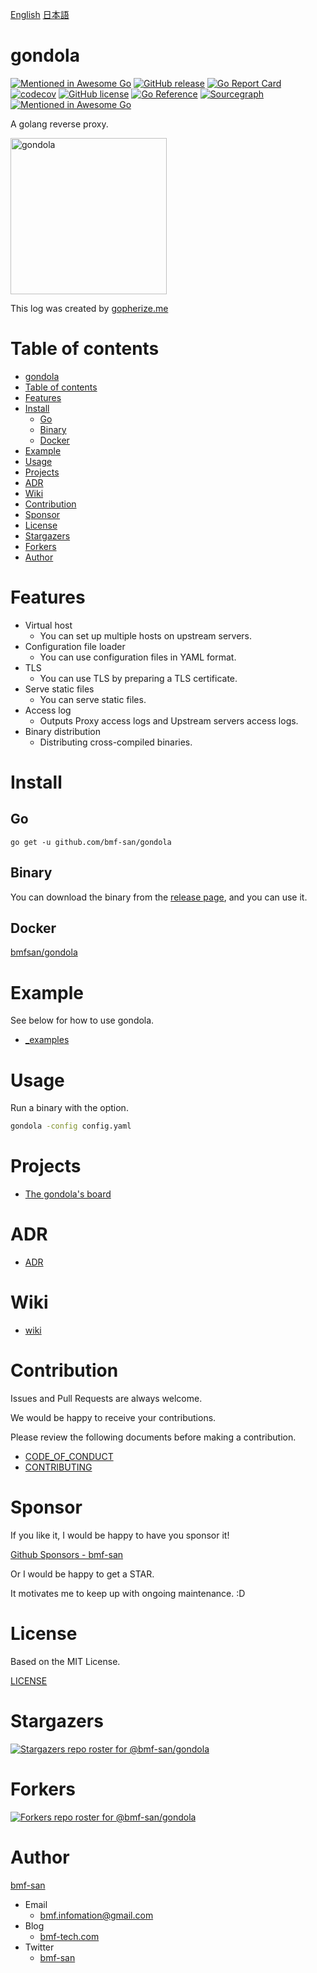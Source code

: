 [English](https://github.com/bmf-san/gondola) [日本語](https://github.com/bmf-san/gondola/blob/master/README-ja.md)

# gondola
[![Mentioned in Awesome Go](https://awesome.re/mentioned-badge.svg)](https://github.com/avelino/awesome-go)
[![GitHub release](https://img.shields.io/github/release/bmf-san/gondola.svg)](https://github.com/bmf-san/gondola/releases)
[![Go Report Card](https://goreportcard.com/badge/github.com/bmf-san/gondola)](https://goreportcard.com/report/github.com/bmf-san/gondola)
[![codecov](https://codecov.io/gh/bmf-san/gondola/branch/main/graph/badge.svg?token=ZLOLQKUD39)](https://codecov.io/gh/bmf-san/gondola)
[![GitHub license](https://img.shields.io/github/license/bmf-san/gondola)](https://github.com/bmf-san/gondola/blob/main/LICENSE)
[![Go Reference](https://pkg.go.dev/badge/github.com/bmf-san/gondola.svg)](https://pkg.go.dev/github.com/bmf-san/gondola)
[![Sourcegraph](https://sourcegraph.com/github.com/bmf-san/gondola/-/badge.svg)](https://sourcegraph.com/github.com/bmf-san/gondola?badge)
[![Mentioned in Awesome Go](https://awesome.re/mentioned-badge.svg)](https://github.com/avelino/awesome-go)

A golang reverse proxy.

<img src="https://storage.googleapis.com/gopherizeme.appspot.com/gophers/22fd9b7a49eac4101fc9819578641c2e71706f6f.png" alt="gondola" title="gondola" width="250px">

This log was created by [gopherize.me](https://gopherize.me/gopher/22fd9b7a49eac4101fc9819578641c2e71706f6f)

# Table of contents
- [gondola](#gondola)
- [Table of contents](#table-of-contents)
- [Features](#features)
- [Install](#install)
  - [Go](#go)
  - [Binary](#binary)
  - [Docker](#docker)
- [Example](#example)
- [Usage](#usage)
- [Projects](#projects)
- [ADR](#adr)
- [Wiki](#wiki)
- [Contribution](#contribution)
- [Sponsor](#sponsor)
- [License](#license)
- [Stargazers](#stargazers)
- [Forkers](#forkers)
- [Author](#author)

# Features
- Virtual host
  - You can set up multiple hosts on upstream servers.
- Configuration file loader
  - You can use configuration files in YAML format.
- TLS
  - You can use TLS by preparing a TLS certificate.
- Serve static files
  - You can serve static files.
- Access log
  - Outputs Proxy access logs and Upstream servers access logs.
- Binary distribution
  - Distributing cross-compiled binaries.

# Install
## Go
```
go get -u github.com/bmf-san/gondola
```

## Binary
You can download the binary from the [release page](https://github.com/bmf-san/gondola/releases), and you can use it.

## Docker
[bmfsan/gondola](https://hub.docker.com/r/bmfsan/gondola)

# Example
See below for how to use gondola.

- [_examples](https://github.com/bmf-san/gondola/tree/main/_examples)

# Usage
Run a binary with the option.

```sh
gondola -config config.yaml
```

# Projects
- [The gondola's board](https://github.com/users/bmf-san/projects/1/views/1)

# ADR
- [ADR](https://github.com/bmf-san/gondola/discussions?discussions_q=is%3Aopen+label%3AADR)

# Wiki
- [wiki](https://github.com/bmf-san/gondola/wiki)

# Contribution
Issues and Pull Requests are always welcome.

We would be happy to receive your contributions.

Please review the following documents before making a contribution.

- [CODE_OF_CONDUCT](https://github.com/bmf-san/godra/blob/main/.github/CODE_OF_CONDUCT.md)
- [CONTRIBUTING](https://github.com/bmf-san/godra/blob/main/.github/CONTRIBUTING.md)

# Sponsor
If you like it, I would be happy to have you sponsor it!

[Github Sponsors - bmf-san](https://github.com/sponsors/bmf-san)

Or I would be happy to get a STAR.

It motivates me to keep up with ongoing maintenance. :D

# License
Based on the MIT License.

[LICENSE](https://github.com/bmf-san/gondola/blob/main/LICENSE)

# Stargazers
[![Stargazers repo roster for @bmf-san/gondola](https://reporoster.com/stars/bmf-san/gondola)](https://github.com/bmf-san/gondola/stargazers)

# Forkers
[![Forkers repo roster for @bmf-san/gondola](https://reporoster.com/forks/bmf-san/gondola)](https://github.com/bmf-san/gondola/network/members)

# Author
[bmf-san](https://github.com/bmf-san)

- Email
  - bmf.infomation@gmail.com
- Blog
  - [bmf-tech.com](http://bmf-tech.com)
- Twitter
  - [bmf-san](https://twitter.com/bmf-san)